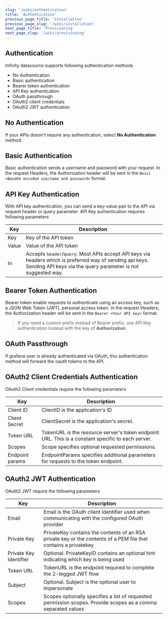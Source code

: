 ```yaml
---
slug: '/wiki/authentication'
title: 'Authentication'
previous_page_title: 'Installation'
previous_page_slug: '/wiki/installation'
next_page_title: 'Provisioning'
next_page_slug: '/wiki/provisioning'
---
```


## Authentication

Infinity datasource supports following authentication methods

- No Authentication
- Basic authentication
- Bearer token authentication
- API Key authentication
- OAuth passthrough
- OAuth2 client credentials
- OAuth2 JWT authentication

## No Authentication

If your APIs doesn't require any authentication, select **No Authentication** method.

## Basic Authentication

Basic authentication sends a username and password with your request. In the request Headers, the Authorization header will be sent in the `Basic <Base64 encoded username and password>` format.

## API Key Authentication

With API key authentication, you can send a key-value pair to the API via request header or query parameter. API Key authentication requires following parameters

| Key   | Description                                                                                                                                                                |
| ----- | -------------------------------------------------------------------------------------------------------------------------------------------------------------------------- |
| Key   | Key of the API token                                                                                                                                                       |
| Value | Value of the API token                                                                                                                                                     |
| In    | Accepts `header`/`query`. Most APIs accept API keys via headers which is preferred way of sending api keys. Sending API keys via the query parameter is not suggested way. |

## Bearer Token Authentication

Bearer token enable requests to authenticate using an access key, such as a JSON Web Token (JWT), personal access token. In the request Headers, the Authorization header will be sent in the `Bearer <Your API key>` format.

> If you need a custom prefix instead of Bearer prefix, use API Key authentication instead with the key of **Authorization**.

## OAuth Passthrough

If grafana user is already authenticated via OAuth, this authentication method will forward the oauth tokens to the API.

## OAuth2 Client Credentials Authentication

OAuth2 Client credentials require the following parameters

| Key             | Description                                                                                       |
| --------------- | ------------------------------------------------------------------------------------------------- |
| Client ID       | ClientID is the application's ID                                                                  |
| Client Secret   | ClientSecret is the application's secret.                                                         |
| Token URL       | TokenURL is the resource server's token endpoint URL. This is a constant specific to each server. |
| Scopes          | Scope specifies optional requested permissions.                                                   |
| Endpoint params | EndpointParams specifies additional parameters for requests to the token endpoint.                |

## OAuth2 JWT Authentication

OAuth2 JWT require the following parameters

| Key                    | Description                                                                                                     |
| ---------------------- | --------------------------------------------------------------------------------------------------------------- |
| Email                  | Email is the OAuth client identifier used when communicating with the configured OAuth provider                 |
| Private Key            | PrivateKey contains the contents of an RSA private key or the contents of a PEM file that contains a privatekey |
| Private Key Identifier | Optional. PrivateKeyID contains an optional hint indicating which key is being used                             |
| Token URL              | TokenURL is the endpoint required to complete the 2-legged JWT flow                                             |
| Subject                | Optional. Subject is the optional user to impersonate                                                           |
| Scopes                 | Scopes optionally specifies a list of requested permission scopes. Provide scopes as a comma separated values   |
